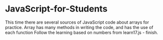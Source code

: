 # JavaScript-for-Students
This time there are several sources of JavaScript code about arrays for practice. 
Array has many methods in writing the code, and has the use of each function
Follow the learning based on numbers from learn17.js - finish.

